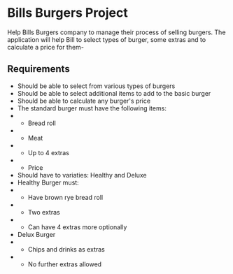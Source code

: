# Bills Burgers Project
Help Bills Burgers company to manage their process of selling burgers. The application will help
Bill to select types of burger, some extras and to calculate a price for them-

## Requirements

- Should be able to select from various types of burgers
- Should be able to select additional items to add to the basic burger
- Should be able to calculate any burger's price
- The standard burger must have the following items:
- - Bread roll
- - Meat
- - Up to 4 extras
- - Price
- Should have to variaties: Healthy and Deluxe
- Healthy Burger must:
- - Have brown rye bread roll
- - Two extras
- - Can have 4 extras more optionally
- Delux Burger
- - Chips and drinks as extras
- - No further extras allowed
  